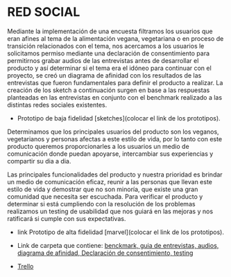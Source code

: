 # RED SOCIAL

Mediante la implementación de una encuesta filtramos los usuarios que eran afines al tema de la alimentación vegana, vegetariana o en proceso de transición relacionados con el tema, nos acercamos a los usuarios le solicitamos permiso mediante una declaración de consentimiento para permitirnos grabar audios de las entrevistas antes de desarrollar el producto y así determinar si el tema  era el idóneo para continuar con el proyecto, se creó un diagrama de afinidad  con los resultados de las entrevistas que fueron fundamentales para definir el producto a realizar. La creación de los sketch a continuación surgen en base a las respuestas planteadas en las entrevistas en conjunto con el benchmark realizado a las distintas redes sociales existentes.

*   Prototipo de baja fidelidad [sketches](colocar el link de los prototipos).

Determinamos que los principales usuarios del producto son los veganos, vegetarianos y personas afectas a este estilo de vida, por lo tanto con este producto queremos proporcionarles a los usuarios un medio de comunicación donde puedan apoyarse, intercambiar sus experiencias y compartir su dia a dia.

Las principales funcionalidades del producto y nuestra prioridad es brindar un medio de comunicación eficaz, reunir a las personas que llevan este estilo de vida y demostrar que no son minoría, que existe una gran comunidad que necesita ser escuchada. Para verificar el producto y determinar si está cumpliendo con la resolución de los problemas realizamos un testing de usabilidad que nos guiará en las mejoras y nos ratificará si cumple con sus expectativas.

* link Prototipo de alta fidelidad [marvel](colocar el link de los prototipos).
* Link de carpeta que contiene: [benckmark, guia de entrevistas, audios, diagrama de afinidad, Declaración de consentimiento, testing](https://drive.google.com/drive/folders/10PC7sWxsGPlAZs1SE-s6-VyifwZFBQRc)

* [Trello](https://trello.com/b/ZQH5Wn1m/proyecto-3)
